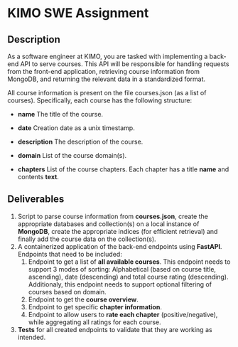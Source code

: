 # KIMO SWE Assignment
## Description 

As a software engineer at KIMO, you are tasked with implementing a back-end API to serve courses. This API
will be responsible for handling requests from the front-end application, retrieving course information from
MongoDB, and returning the relevant data in a standardized format.

All course information is present on the file courses.json (as a list of courses). Specifically, each course
has the following structure:

- **name** The title of the course.

- **date** Creation date as a unix timestamp.

- **description** The description of the course.

- **domain** List of the course domain(s).

- **chapters** List of the course chapters. Each chapter has a title **name** and contents **text**.

## Deliverables
1. Script to parse course information from **courses.json**, create the appropriate databases and
collection(s) on a local instance of **MongoDB**, create the appropriate indices (for efficient retrieval)
and finally add the course data on the collection(s).
2. A containerized application of the back-end endpoints using **FastAPI**. Endpoints that need to be
included:
    1. Endpoint to get a list of **all available courses**. This endpoint needs to support 3 modes of
sorting: Alphabetical (based on course title, ascending), date (descending) and total course
rating (descending). Additionaly, this endpoint needs to support optional filtering of courses
based on domain.
    2. Endpoint to get the **course overview**.
    3. Endpoint to get specific **chapter information**.
    4. Endpoint to allow users to **rate each chapter** (positive/negative), while aggregating all ratings
for each course.
3. **Tests** for all created endpoints to validate that they are working as intended.